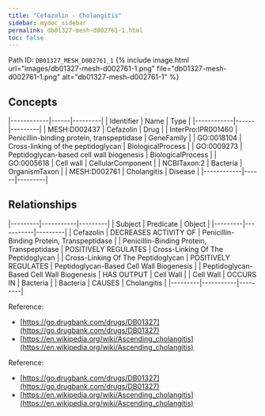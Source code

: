 ```yaml
---
title: "Cefazolin - Cholangitis"
sidebar: mydoc_sidebar
permalink: db01327-mesh-d002761-1.html
toc: false 
---
```



Path ID: `DB01327_MESH_D002761_1`
{% include image.html url="images/db01327-mesh-d002761-1.png" file="db01327-mesh-d002761-1.png" alt="db01327-mesh-d002761-1" %}

## Concepts

|------------|------|---------|
| Identifier | Name | Type    |
|------------|------|---------|
| MESH:D002437 | Cefazolin | Drug |
| InterPro:IPR001460 | Penicillin-binding protein, transpeptidase | GeneFamily |
| GO:0018104 | Cross-linking of the peptidoglycan | BiologicalProcess |
| GO:0009273 | Peptidoglycan-based cell wall biogenesis | BiologicalProcess |
| GO:0005618 | Cell wall | CellularComponent |
| NCBITaxon:2 | Bacteria | OrganismTaxon |
| MESH:D002761 | Cholangitis | Disease |
|------------|------|---------|

## Relationships

|---------|-----------|---------|
| Subject | Predicate | Object  |
|---------|-----------|---------|
| Cefazolin | DECREASES ACTIVITY OF | Penicillin-Binding Protein, Transpeptidase |
| Penicillin-Binding Protein, Transpeptidase | POSITIVELY REGULATES | Cross-Linking Of The Peptidoglycan |
| Cross-Linking Of The Peptidoglycan | POSITIVELY REGULATES | Peptidoglycan-Based Cell Wall Biogenesis |
| Peptidoglycan-Based Cell Wall Biogenesis | HAS OUTPUT | Cell Wall |
| Cell Wall | OCCURS IN | Bacteria |
| Bacteria | CAUSES | Cholangitis |
|---------|-----------|---------|

Reference: 
  - [https://go.drugbank.com/drugs/DB01327](https://go.drugbank.com/drugs/DB01327)
  - [https://en.wikipedia.org/wiki/Ascending_cholangitis](https://en.wikipedia.org/wiki/Ascending_cholangitis)

Reference: 
  - [https://go.drugbank.com/drugs/DB01327](https://go.drugbank.com/drugs/DB01327)
  - [https://en.wikipedia.org/wiki/Ascending_cholangitis](https://en.wikipedia.org/wiki/Ascending_cholangitis)

